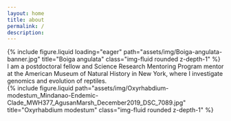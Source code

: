 ```yaml
---
layout: home
title: about
permalink: /
description: 
---
```


<!--Banner image-->
<div class="row">
    <div class="col-sm mt-3 mt-md-0">
        {% include figure.liquid loading="eager" path="assets/img/Boiga-angulata-banner.jpg" title="Boiga angulata" class="img-fluid rounded z-depth-1" %}
    </div>
</div>

<!--About me (left) and photo right-->
<div class="row justify-content-sm-center">
    <div class="col-sm-2 mt-3 mt-md-0">
    </div>
    <div class="col-sm-5 mt-3 mt-md-0">
        I am a postdoctoral fellow and Science Research Mentoring Program mentor at the American Museum of Natural History in New York, where I investigate genomics and evolution of reptiles.
    </div>
    <div class="col-sm-3 mt-3 mt-md-0">
        {% include figure.liquid path="assets/img/Oxyrhabdium-modestum_Mindanao-Endemic-Clade_MWH377_AgusanMarsh_December2019_DSC_7089.jpg" title="Oxyrhabdium modestum" class="img-fluid rounded z-depth-1" %}
    </div>
    <div class="col-sm-2 mt-3 mt-md-0">
    </div>
</div>
